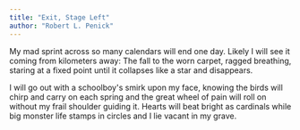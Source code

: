 ```yaml
---
title: "Exit, Stage Left"
author: "Robert L. Penick"
---
```


My mad sprint across so many calendars
will end one day. Likely I will see it
coming from kilometers away:
The fall to the worn carpet,
ragged breathing,
staring at a fixed point until
it collapses like a star and disappears.

I will go out with a schoolboy's smirk
upon my face, knowing the birds
will chirp and carry on each spring
and the great wheel of pain
will roll on without my frail shoulder
guiding it. Hearts will beat
bright as cardinals while
big monster life stamps in circles
and I lie vacant
in my grave.
